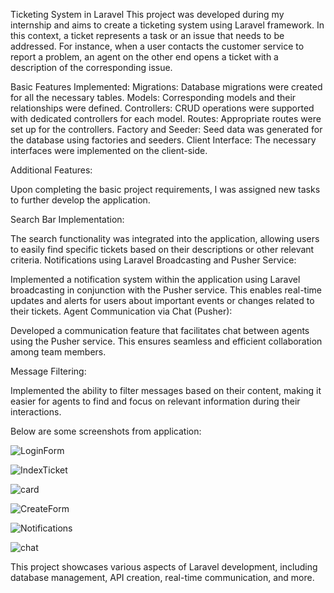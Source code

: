 Ticketing System in Laravel
This project was developed during my internship and aims to create a ticketing system using Laravel framework. In this context, a ticket represents a task or an issue that needs to be addressed. For instance, when a user contacts the customer service to report a problem, an agent on the other end opens a ticket with a description of the corresponding issue.

Basic Features Implemented:
Migrations: Database migrations were created for all the necessary tables.
Models: Corresponding models and their relationships were defined.
Controllers: CRUD operations were supported with dedicated controllers for each model.
Routes: Appropriate routes were set up for the controllers.
Factory and Seeder: Seed data was generated for the database using factories and seeders.
Client Interface: The necessary interfaces were implemented on the client-side.


Additional Features:

Upon completing the basic project requirements, I was assigned new tasks to further develop the application.

Search Bar Implementation:

The search functionality was integrated into the application, allowing users to easily find specific tickets based on their descriptions or other relevant criteria.
Notifications using Laravel Broadcasting and Pusher Service:

Implemented a notification system within the application using Laravel broadcasting in conjunction with the Pusher service. This enables real-time updates and alerts for users about important events or changes related to their tickets.
Agent Communication via Chat (Pusher):

Developed a communication feature that facilitates chat between agents using the Pusher service. This ensures seamless and efficient collaboration among team members.

Message Filtering:

Implemented the ability to filter messages based on their content, making it easier for agents to find and focus on relevant information during their interactions.


Below are some screenshots from application: 

![LoginForm](https://github.com/DaveXo9/TicketingSystem/assets/85836822/ec98de1e-884a-45d7-8706-cb4ebed5bf3e)

![IndexTicket](https://github.com/DaveXo9/TicketingSystem/assets/85836822/d57ac084-4e0f-4afa-a194-5cc51d174e62)

![card](https://github.com/DaveXo9/TicketingSystem/assets/85836822/0a1701ad-8c09-4e2b-9a0a-f73332267555)

![CreateForm](https://github.com/DaveXo9/TicketingSystem/assets/85836822/57c9296a-76b5-4a5e-b057-3856b2d2d85d)

![Notifications](https://github.com/DaveXo9/TicketingSystem/assets/85836822/6c7b75b4-7e09-483f-a505-524909b61b9a)

![chat](https://github.com/DaveXo9/TicketingSystem/assets/85836822/dea985b7-90a0-4b05-8fbd-82bd33db30c2)

This project showcases various aspects of Laravel development, including database management, API creation, real-time communication, and more.
